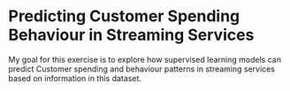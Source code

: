 # Predicting Customer Spending Behaviour in Streaming Services
My goal for this exercise is to explore how supervised learning models can predict Customer spending and behaviour patterns in streaming services based on information in this dataset.
